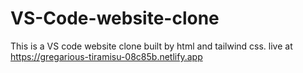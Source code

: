 # VS-Code-website-clone
This is a VS code website clone built by html and tailwind css.
live at https://gregarious-tiramisu-08c85b.netlify.app
